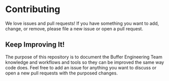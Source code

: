 # Contributing

We love issues and pull requests! If you have something you want to add, change, or remove, please file a new issue or open a pull request.

## Keep Improving It!

The purpose of this repository is to document the Buffer Engineering Team knowledge and workflows and tools so they can be improved the same way code does. Feel free to add an issue for anything you want to discuss or open a new pull requests with the purposed changes.
